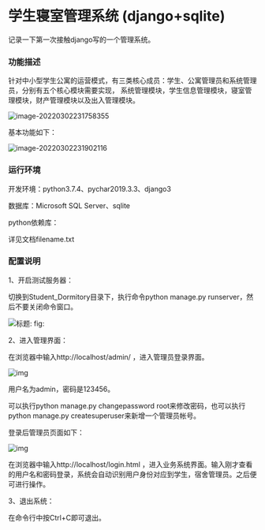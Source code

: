 # 学生寝室管理系统 (django+sqlite)

记录一下第一次接触django写的一个管理系统。

### 功能描述

​	针对中小型学生公寓的运营模式，有三类核心成员：学生、公寓管理员和系统管理员，分别有五个核心模块需要实现， 系统管理模块，学生信息管理模块，寝室管理模块，财产管理模块以及出入管理模块。

![image-20220302231758355](https://s2.loli.net/2022/03/02/OpAIiukPhFdCTyr.png)

基本功能如下：

![image-20220302231902116](https://s2.loli.net/2022/03/02/5oZuQBpCz624VGU.png)

### 运行环境

开发环境：python3.7.4、pychar2019.3.3、django3

数据库：Microsoft SQL Server、sqlite

python依赖库：

详见文档filename.txt

### 配置说明


1、开启测试服务器：

切换到Student_Dormitory目录下，执行命令python manage.py runserver，然后不要关闭命令窗口。

![标题: fig:](https://s2.loli.net/2022/03/02/ltWfe6nCsOzF3D2.png)

2、进入管理界面：

在浏览器中输入http://localhost/admin/ ，进入管理员登录界面。

![img](https://s2.loli.net/2022/03/02/CY3cSh1x7KwbMAz.png)

 

用户名为admin，密码是123456。

可以执行python manage.py changepassword root来修改密码，也可以执行python manage.py createsuperuser来新增一个管理员帐号。

登录后管理员页面如下：

![img](https://s2.loli.net/2022/03/02/wbGZIe5svqfa9WC.png)

在浏览器中输入http://localhost/login.html ，进入业务系统界面。输入刚才查看的用户名和密码登录，系统会自动识别用户身份对应到学生，宿舍管理员。之后便可进行操作。

3、退出系统：

在命令行中按Ctrl+C即可退出。
